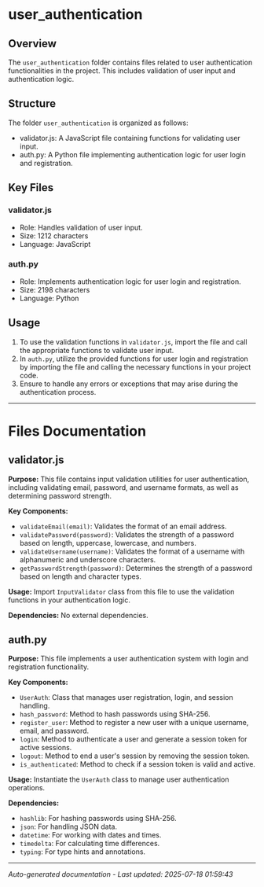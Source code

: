 # user_authentication

## Overview
The `user_authentication` folder contains files related to user authentication functionalities in the project. This includes validation of user input and authentication logic.

## Structure
The folder `user_authentication` is organized as follows:
- validator.js: A JavaScript file containing functions for validating user input.
- auth.py: A Python file implementing authentication logic for user login and registration.

## Key Files
### validator.js
- Role: Handles validation of user input.
- Size: 1212 characters
- Language: JavaScript

### auth.py
- Role: Implements authentication logic for user login and registration.
- Size: 2198 characters
- Language: Python

## Usage
1. To use the validation functions in `validator.js`, import the file and call the appropriate functions to validate user input.
2. In `auth.py`, utilize the provided functions for user login and registration by importing the file and calling the necessary functions in your project code.
3. Ensure to handle any errors or exceptions that may arise during the authentication process.

---

# Files Documentation

## validator.js

**Purpose:** This file contains input validation utilities for user authentication, including validating email, password, and username formats, as well as determining password strength.

**Key Components:**
- `validateEmail(email)`: Validates the format of an email address.
- `validatePassword(password)`: Validates the strength of a password based on length, uppercase, lowercase, and numbers.
- `validateUsername(username)`: Validates the format of a username with alphanumeric and underscore characters.
- `getPasswordStrength(password)`: Determines the strength of a password based on length and character types.

**Usage:** Import `InputValidator` class from this file to use the validation functions in your authentication logic.

**Dependencies:** No external dependencies.

## auth.py

**Purpose:** This file implements a user authentication system with login and registration functionality.

**Key Components:**
- `UserAuth`: Class that manages user registration, login, and session handling.
- `hash_password`: Method to hash passwords using SHA-256.
- `register_user`: Method to register a new user with a unique username, email, and password.
- `login`: Method to authenticate a user and generate a session token for active sessions.
- `logout`: Method to end a user's session by removing the session token.
- `is_authenticated`: Method to check if a session token is valid and active.

**Usage:** Instantiate the `UserAuth` class to manage user authentication operations.

**Dependencies:**
- `hashlib`: For hashing passwords using SHA-256.
- `json`: For handling JSON data.
- `datetime`: For working with dates and times.
- `timedelta`: For calculating time differences.
- `typing`: For type hints and annotations.

---
*Auto-generated documentation - Last updated: 2025-07-18 01:59:43*
